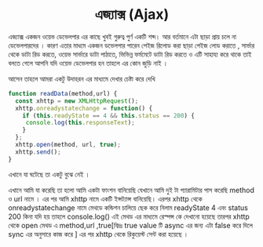 <h1 align="center">এজ্যাক্স (Ajax)</h1>

এজ্যাক্স একজন ওয়েভ ডেভেলপার এর কাছে খুবই গুরুত্ব পুর্ণ একটি শব্দ। আর বর্তমানে এটা ছাড়া প্রায় চলে না ডেভেলপারদের । কারণ এতার মাধমে একজন ডভেলপার পারেন পেইজ রিলোড করা ছাড়া পেইজ লোড করাতে , সার্ভার থেকে ডাটা রিড করতে, ওয়েভ সার্ভারে ডাটা পাঠাতে, ভিভিন্ন ফর্মমেটে ডাটা রিড করতে ও এটি সাহায্য করে থাকে তাই বলতে গেলে আপনি যদি ওয়েভ ডেভেলপার হন তাহলে এর কোন জুড়ি নাই । 

আসেন তাহলে আমরা একটু উদাহরন এর মাধ্যমে দেখার চেষ্টা করে দেখি  

```javascript
function readData(method,url) {
  const xhttp = new XMLHttpRequest();
  xhttp.onreadystatechange = function() {
    if (this.readyState == 4 && this.status == 200) {
     console.log(this.responseText);
    }
  };
  xhttp.open(method, url, true);
  xhttp.send();
}
```

এখানে যা ঘটেছে তা একটু বুঝে নেই । 

এখানে আমি যা করেছি তা হলো আমি একটা ফাংশন বানিয়েছি যেখানে আমি দুই টা প্যারামিটার পাস করেছি method ও url নামে । এর পর আমি xhttp নামে একটি ইন্সট্যান্স বানিয়েছি। এরপর xhttp থেকে onreadystatechange নামে মেথডে কন্ডিশন চালিয়ে ছেক করে নিলাম readyState 4 এবং status 200 কিনা যদি হয় তাহলে console.log() এই মেথড এর মাধ্যমে রেস্পন্স কে দেখানো হয়েছে তারপর xhttp থেকে open মেথড এ method,url ,true[বিদ্রঃ true value টি  async এর জন্য এটা false করে দিলে sync এর অনুসারে কাজ করে ]  এর পর xhttp থেকে রিকুয়েস্ট সেন্ট করা হয়েছে । 